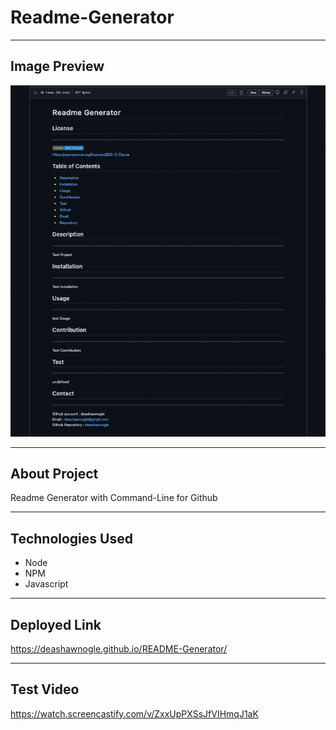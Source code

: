# Readme-Generator

---------------

## Image Preview

<img src = "./images/readme.png">

------------------

## About Project 

Readme Generator with Command-Line for Github

--------------------

## Technologies Used

- Node
- NPM
- Javascript




--------------------

## Deployed Link

https://deashawnogle.github.io/README-Generator/



--------------------

## Test Video

https://watch.screencastify.com/v/ZxxUpPXSsJfVIHmqJ1aK